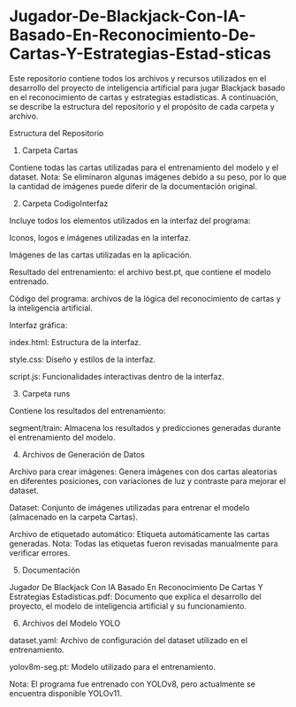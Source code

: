 # Jugador-De-Blackjack-Con-IA-Basado-En-Reconocimiento-De-Cartas-Y-Estrategias-Estad-sticas
Este repositorio contiene todos los archivos y recursos utilizados en el desarrollo del proyecto de inteligencia artificial para jugar Blackjack basado en el reconocimiento de cartas y estrategias estadísticas. A continuación, se describe la estructura del repositorio y el propósito de cada carpeta y archivo.

Estructura del Repositorio

1. Carpeta Cartas

Contiene todas las cartas utilizadas para el entrenamiento del modelo y el dataset. Nota: Se eliminaron algunas imágenes debido a su peso, por lo que la cantidad de imágenes puede diferir de la documentación original.

2. Carpeta CodigoInterfaz

Incluye todos los elementos utilizados en la interfaz del programa:

Iconos, logos e imágenes utilizadas en la interfaz.

Imágenes de las cartas utilizadas en la aplicación.

Resultado del entrenamiento: el archivo best.pt, que contiene el modelo entrenado.

Código del programa: archivos de la lógica del reconocimiento de cartas y la inteligencia artificial.

Interfaz gráfica:

index.html: Estructura de la interfaz.

style.css: Diseño y estilos de la interfaz.

script.js: Funcionalidades interactivas dentro de la interfaz.

3. Carpeta runs

Contiene los resultados del entrenamiento:

segment/train: Almacena los resultados y predicciones generadas durante el entrenamiento del modelo.

4. Archivos de Generación de Datos

Archivo para crear imágenes: Genera imágenes con dos cartas aleatorias en diferentes posiciones, con variaciones de luz y contraste para mejorar el dataset.

Dataset: Conjunto de imágenes utilizadas para entrenar el modelo (almacenado en la carpeta Cartas).

Archivo de etiquetado automático: Etiqueta automáticamente las cartas generadas. Nota: Todas las etiquetas fueron revisadas manualmente para verificar errores.

5. Documentación

Jugador De Blackjack Con IA Basado En Reconocimiento De Cartas Y Estrategias Estadísticas.pdf: Documento que explica el desarrollo del proyecto, el modelo de inteligencia artificial y su funcionamiento.

6. Archivos del Modelo YOLO

dataset.yaml: Archivo de configuración del dataset utilizado en el entrenamiento.

yolov8m-seg.pt: Modelo utilizado para el entrenamiento.

Nota: El programa fue entrenado con YOLOv8, pero actualmente se encuentra disponible YOLOv11.
